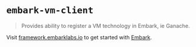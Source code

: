 # `embark-vm-client`

> Provides ability to register a VM technology in Embark, ie Ganache.

Visit [framework.embarklabs.io](https://framework.embarklabs.io/) to get started with
[Embark](https://github.com/embarklabs/embark).

